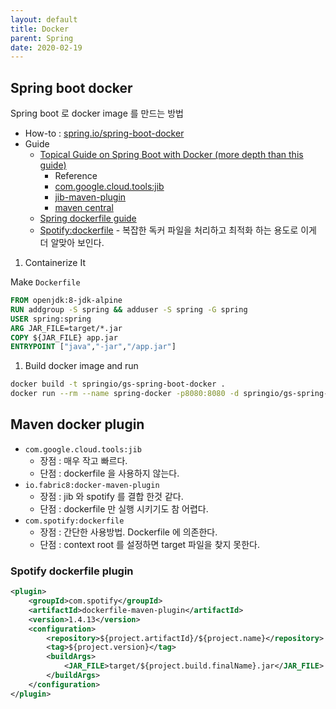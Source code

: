 ```yaml
---
layout: default
title: Docker
parent: Spring
date: 2020-02-19
---
```


## Spring boot docker

Spring boot 로 docker image 를 만드는 방법

- How-to : [spring.io/spring-boot-docker](https://spring.io/guides/gs/spring-boot-docker/)
- Guide
  - [Topical Guide on Spring Boot with Docker (more depth than this guide)](https://spring.io/guides/topicals/spring-boot-docker)
    - Reference
    - [com.google.cloud.tools:jib](https://github.com/GoogleContainerTools/jib)
    - [jib-maven-plugin](https://github.com/GoogleContainerTools/jib/tree/master/jib-maven-plugin)
    - [maven central](https://mvnrepository.com/artifact/com.google.cloud.tools/jib-maven-plugin)
  - [Spring dockerfile guide](https://spring.io/guides/gs/spring-boot-docker/)
  - [Spotify:dockerfile](https://github.com/spotify/dockerfile-maven) - 복잡한 독커 파일을 처리하고 최적화 하는 용도로 이게 더 알맞아 보인다.

1. Containerize It

Make `Dockerfile`

```dockerfile
FROM openjdk:8-jdk-alpine
RUN addgroup -S spring && adduser -S spring -G spring
USER spring:spring
ARG JAR_FILE=target/*.jar
COPY ${JAR_FILE} app.jar
ENTRYPOINT ["java","-jar","/app.jar"]
```

1. Build docker image and run

```bash
docker build -t springio/gs-spring-boot-docker .
docker run --rm --name spring-docker -p8080:8080 -d springio/gs-spring-boot-docker
```

## Maven docker plugin

- `com.google.cloud.tools:jib`
  - 장점 : 매우 작고 빠르다.
  - 단점 : dockerfile 을 사용하지 않는다.
- `io.fabric8:docker-maven-plugin`
  - 장점 : jib 와 spotify 를 결합 한것 같다.
  - 단점 : dockerfile 만 실행 시키기도 참 어렵다.
- `com.spotify:dockerfile`
  - 장점 : 간단한 사용방법. Dockerfile 에 의존한다.
  - 단점 : context root 를 설정하면 target 파일을 찾지 못한다.

### Spotify dockerfile plugin

```xml
<plugin>
    <groupId>com.spotify</groupId>
    <artifactId>dockerfile-maven-plugin</artifactId>
    <version>1.4.13</version>
    <configuration>
        <repository>${project.artifactId}/${project.name}</repository>
        <tag>${project.version}</tag>
        <buildArgs>
            <JAR_FILE>target/${project.build.finalName}.jar</JAR_FILE>
        </buildArgs>
    </configuration>
</plugin>
```
